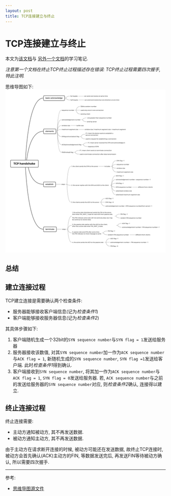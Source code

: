 ```yaml
---
layout: post
title: TCP连接建立与终止
---
```


# TCP连接建立与终止
本文为[该文档](https://afteracademy.com/blog/what-is-a-tcp-3-way-handshake-process)与
[另外一个文档](https://www.geeksforgeeks.org/tcp-connection-termination/)的学习笔记.

*注意第一个文档在终止TCP终止过程描述存在错误: TCP终止过程需要四次握手, 特此注明.*

思维导图如下:
![思维导图](https://github.com/jituanlin/public-docs/blob/master/public-mindmaps/TCP%20handshake.png?raw=true)

## 总结

## 建立连接过程
TCP建立连接是需要确认两个检查条件:
- 服务器能够接收客户端信息(记为*检查条件1*)
- 客户端能够接收服务器信息(记为*检查条件2*)  

其具体步骤如下:

1. 客户端随机生成一个32bit的`SYN sequence number`与`SYN flag = 1`发送给服务器
2. 服务器接收该数值, 对其`SYN sequence number`加一作为`ACK sequence number`与`ACK flag = 1`, 新随机生成的`SYN sequence number`, 
`SYN flag =1`发送给客户端. 此时*检查条件1*得到确认.
3. 客户端接收到`SYN sequence number`, 将其加一作为`ACK sequence number`与`ACK flag = 1`, `SYN flag = 0`发送给服务器.
若, `ACK sequence number`与之前的发送给服务器的`SYN sequence number`对应, 则*检查条件2*确认, 连接得以建立.

## 终止连接过程
终止连接需要:
- 主动方通知被动方, 其不再发送数据. 
- 被动方通知主动方, 其不再发送数据.

由于主动方在请求断开连接的时候, 被动方可能还在发送数据, 故终止TCP连接时, 被动方会首先确认(ACK)主动方的FIN, 
等数据发送完后, 再发送FIN等待被动方确认, 所以需要四次握手.

---
参考:
- [思维导图源文件](https://github.com/jituanlin/public-docs/blob/master/public-mindmaps/HTTP%20handshake.xmind)
